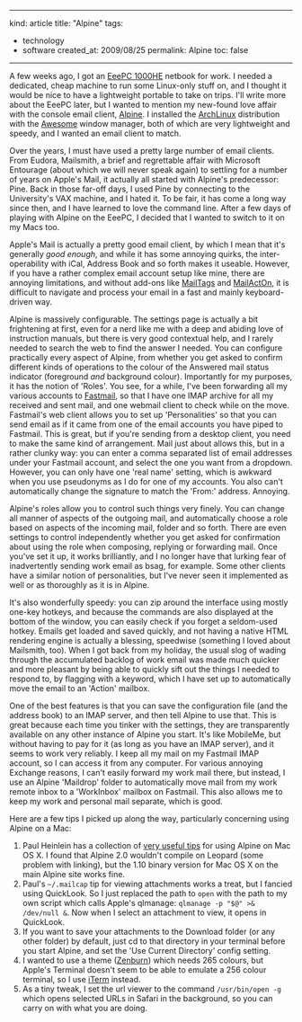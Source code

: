 -----
kind: article
title: "Alpine"
tags:
- technology
- software
created_at: 2009/08/25
permalink: Alpine
toc: false
-----

<p>A few weeks ago, I got an <a href="http://eeepc.asus.com/global/product1000he.html">EeePC 1000HE</a> netbook for work. I needed a dedicated, cheap machine to run some Linux-only stuff on, and I thought it would be nice to have a lightweight portable to take on trips. I'll write more about the EeePC later, but I wanted to mention my new-found love affair with the console email client, <a href="http://www.washington.edu/alpine/">Alpine</a>. I installed the <a href="http://www.archlinux.org/">ArchLinux</a> distribution with the <a href="http://awesome.naquadah.org/">Awesome</a> window manager, both of which are very lightweight and speedy, and I wanted an email client to match.</p>

<p>Over the years, I must have used a pretty large number of email clients. From Eudora, Mailsmith, a brief and regrettable affair with Microsoft Entourage (about which we will never speak again) to settling for a number of years on Apple's Mail, it actually all started with Alpine's predecessor: Pine. Back in those far-off days, I used Pine by connecting to the University's VAX machine, and I hated it. To be fair, it has come a long way since then, and I have learned to love the command line. After a few days of playing with Alpine on the EeePC, I decided that I wanted to switch to it on my Macs too.</p>


<p>Apple's Mail is actually a pretty good email client, by which I mean that it's generally <em>good enough</em>, and while it has some annoying quirks, the inter-operability with iCal, Address Book and so forth makes it useable. However, if you have a rather complex email account setup like mine, there are annoying limitations, and without add-ons like <a href="http://www.indev.ca/MailTags.html">MailTags</a> and <a href="http://www.indev.ca/MailActOn.html">MailActOn</a>, it is difficult to navigate and process your email in a fast and mainly keyboard-driven way.</p>

<p>Alpine is massively configurable. The settings page is actually a bit frightening at first, even for a nerd like me with a deep and abiding love of instruction manuals, but there is very good contextual help, and I rarely needed to search the web to find the answer I needed. You can configure practically every aspect of Alpine, from whether you get asked to confirm different kinds of operations to the colour of the Answered mail status indicator (foreground <em>and</em> background colour). Importantly for my purposes, it has the notion of 'Roles'. You see, for a while, I've been forwarding all my various accounts to <a href="http://fastmail.fm/">Fastmail</a>, so that I have one IMAP archive for all my received and sent mail, and one webmail client to check while on the move. Fastmail's web client allows you to set up 'Personalities' so that you can send email as if it came from one of the email accounts you have piped to Fastmail. This is great, but if you're sending from a desktop client, you need to make the same kind of arrangement. Mail just about allows this, but in a rather clunky way: you can enter a comma separated list of email addresses under your Fastmail account, and select the one you want from a dropdown. However, you can only have one 'real name' setting, which is awkward when you use pseudonyms as I do for one of my accounts. You also can't automatically change the signature to match the 'From:' address. Annoying.</p>

<p>Alpine's roles allow you to control such things very finely. You can change all manner of aspects of the outgoing mail, and automatically choose a role based on aspects of the incoming mail, folder and so forth. There are even settings to control independently whether you get asked for confirmation about using the role when composing, replying or forwarding mail. Once you've set it up, it works brilliantly, and I no longer have that lurking fear of inadvertently sending work email as bsag, for example. Some other clients have a similar notion of personalities, but I've never seen it implemented as well or as thoroughly as it is in Alpine.</p>

<p>It's also wonderfully speedy: you can zip around the interface using mostly one-key hotkeys, and because the commands are also displayed at the bottom of the window, you can easily check if you forget a seldom-used hotkey. Emails get loaded and saved quickly, and not having a native HTML rendering engine is actually a blessing, speedwise (something I loved about Mailsmith, too). When I got back from my holiday, the usual slog of wading through the accumulated backlog of work email was made much quicker and more pleasant by being able to quickly sift out the things I needed to respond to, by flagging with a keyword, which I have set up to automatically move the email to an 'Action' mailbox.</p>

<p>One of the best features is that you can save the configuration file &#40;and the address book&#41; to an IMAP server, and then tell Alpine to use that. This is great because each time you tinker with the settings, they are transparently available on any other instance of Alpine you start. It's like  MobileMe, but without having to pay for it (as long as you have an IMAP server), and it seems to work very reliably. I keep all my mail on my Fastmail IMAP account, so I can access it from any computer. For various annoying Exchange reasons, I can't easily forward my work mail there, but instead, I use an Alpine 'Maildrop' folder to automatically move mail from my work remote inbox to a 'WorkInbox' mailbox on Fastmail. This also allows me to keep my work and personal mail separate, which is good.</p>

<p>Here are a few tips I picked up along the way, particularly concerning using Alpine on a Mac:</p>

<ol>
<li>Paul Heinlein has a collection of <a href="http://www.madboa.com/geek/pine-macosx/">very useful tips</a> for using Alpine on Mac OS X. I found that Alpine 2.0 wouldn't compile on Leopard (some problem with linking), but the 1.10 binary version for Mac OS X on the main Alpine site works fine.</li>
<li>Paul's <code>~/.mailcap</code> tip for viewing attachments works a treat, but I fancied using QuickLook. So I just replaced the path to <code>open</code> with the path to my own script which calls Apple's qlmanage: <code>qlmanage -p "$@" &gt;&amp; /dev/null &amp;</code>. Now when I select an attachment to view, it opens in QuickLook.</li>
<li>If you want to save your attachments to the Download folder (or any other folder) by default, just cd to that directory in your terminal before you start Alpine, and set the 'Use Current Directory' config setting.</li>
<li>I wanted to use a theme (<a href="http://sysphere.org/~anrxc/j/articles/zenburn/index.html">Zenburn</a>) which needs 265 colours, but Apple's Terminal doesn't seem to be able to emulate a 256 colour terminal, so I use <a href="http://iterm.sourceforge.net/">iTerm</a> instead.</li>
<li>As a tiny tweak, I set the url viewer to the command <code>/usr/bin/open -g</code> which opens selected URLs in Safari in the background, so you can carry on with what you are doing.</li>
</ol>

